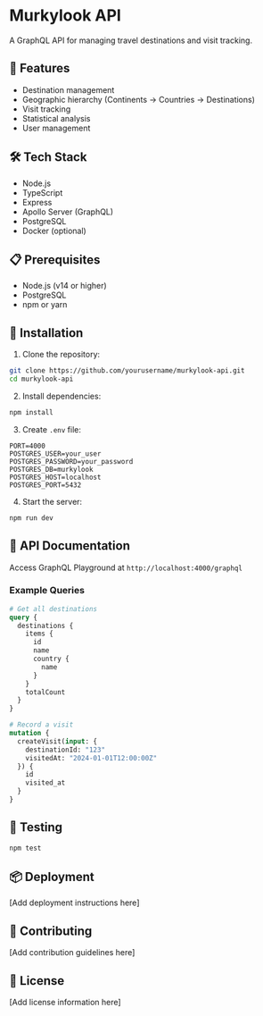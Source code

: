 # Murkylook API

A GraphQL API for managing travel destinations and visit tracking.

## 🚀 Features

- Destination management
- Geographic hierarchy (Continents → Countries → Destinations)
- Visit tracking
- Statistical analysis
- User management

## 🛠️ Tech Stack

- Node.js
- TypeScript
- Express
- Apollo Server (GraphQL)
- PostgreSQL
- Docker (optional)

## 📋 Prerequisites

- Node.js (v14 or higher)
- PostgreSQL
- npm or yarn

## 🔧 Installation

1. Clone the repository:
```bash
git clone https://github.com/yourusername/murkylook-api.git
cd murkylook-api
```

2. Install dependencies:
```bash
npm install
```

3. Create `.env` file:
```env
PORT=4000
POSTGRES_USER=your_user
POSTGRES_PASSWORD=your_password
POSTGRES_DB=murkylook
POSTGRES_HOST=localhost
POSTGRES_PORT=5432
```

4. Start the server:
```bash
npm run dev
```

## 📝 API Documentation

Access GraphQL Playground at `http://localhost:4000/graphql`

### Example Queries

```graphql
# Get all destinations
query {
  destinations {
    items {
      id
      name
      country {
        name
      }
    }
    totalCount
  }
}

# Record a visit
mutation {
  createVisit(input: {
    destinationId: "123"
    visitedAt: "2024-01-01T12:00:00Z"
  }) {
    id
    visited_at
  }
}
```

## 🧪 Testing

```bash
npm test
```

## 📦 Deployment

[Add deployment instructions here]

## 👥 Contributing

[Add contribution guidelines here]

## 📄 License

[Add license information here] 